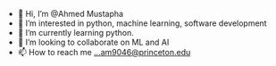 - 👋 Hi, I’m @Ahmed Mustapha
- 👀 I’m interested in python, machine learning, software development
- 🌱 I’m currently learning python.
- 💞️ I’m looking to collaborate on ML and AI
- 📫 How to reach me ...am9046@princeton.edu

<!---
hackmir/hackmir is a ✨ special ✨ repository because its `README.md` (this file) appears on your GitHub profile.
You can click the Preview link to take a look at your changes.
--->
